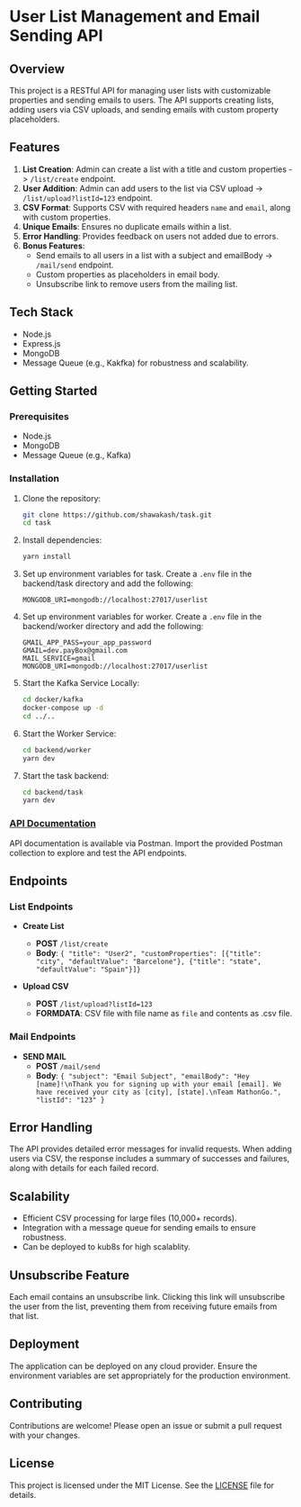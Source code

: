 # User List Management and Email Sending API

## Overview

This project is a RESTful API for managing user lists with customizable properties and sending emails to users. The API supports creating lists, adding users via CSV uploads, and sending emails with custom property placeholders.

## Features

1. **List Creation**: Admin can create a list with a title and custom properties -> `/list/create` endpoint.
2. **User Addition**: Admin can add users to the list via CSV upload -> `/list/upload?listId=123` endpoint.
3. **CSV Format**: Supports CSV with required headers `name` and `email`, along with custom properties.
4. **Unique Emails**: Ensures no duplicate emails within a list.
5. **Error Handling**: Provides feedback on users not added due to errors.
6. **Bonus Features**:
   - Send emails to all users in a list with a subject and emailBody -> `/mail/send` endpoint.
   - Custom properties as placeholders in email body.
   - Unsubscribe link to remove users from the mailing list.

## Tech Stack

- Node.js
- Express.js
- MongoDB
- Message Queue (e.g., Kakfka) for robustness and scalability.

## Getting Started

### Prerequisites

- Node.js
- MongoDB
- Message Queue (e.g., Kafka)

### Installation

1. Clone the repository:

   ```bash
   git clone https://github.com/shawakash/task.git
   cd task
   ```

2. Install dependencies:

   ```bash
   yarn install
   ```

3. Set up environment variables for task. Create a `.env` file in the backend/task directory and add the following:

   ```env
   MONGODB_URI=mongodb://localhost:27017/userlist
   ```

4. Set up environment variables for worker. Create a `.env` file in the backend/worker directory and add the following:

   ```env
   GMAIL_APP_PASS=your_app_password
   GMAIL=dev.payBox@gmail.com
   MAIL_SERVICE=gmail
   MONGODB_URI=mongodb://localhost:27017/userlist
   ```

5. Start the Kafka Service Locally:

   ```bash
   cd docker/kafka
   docker-compose up -d
   cd ../..
   ```

6. Start the Worker Service:

   ```bash
   cd backend/worker
   yarn dev
   ```

7. Start the task backend:
   ```bash
   cd backend/task
   yarn dev
   ```

### [API Documentation](https://www.postman.com/gold-satellite-349598/workspace/sample-task2/collection/25327073-c2a75fb2-c5a1-471f-88ce-9dbe664cf177?action=share&creator=25327073)

API documentation is available via Postman. Import the provided Postman collection to explore and test the API endpoints.

## Endpoints

### List Endpoints

- **Create List**

  - **POST** `/list/create`
  - **Body**: `{ "title": "User2", "customProperties": [{"title": "city", "defaultValue": "Barcelone"}, {"title": "state", "defaultValue": "Spain"}]}`

- **Upload CSV**

  - **POST** `/list/upload?listId=123`
  - **FORMDATA**: CSV file with file name as `file` and contents as .csv file.

### Mail Endpoints

- **SEND MAIL**
  - **POST** `/mail/send`
  - **Body**: `{ "subject": "Email Subject", "emailBody": "Hey [name]!\nThank you for signing up with your email [email]. We have received your city as [city], [state].\nTeam MathonGo.", "listId": "123" }`

## Error Handling

The API provides detailed error messages for invalid requests. When adding users via CSV, the response includes a summary of successes and failures, along with details for each failed record.

## Scalability

- Efficient CSV processing for large files (10,000+ records).
- Integration with a message queue for sending emails to ensure robustness.
- Can be deployed to kub8s for high scalablity.

## Unsubscribe Feature

Each email contains an unsubscribe link. Clicking this link will unsubscribe the user from the list, preventing them from receiving future emails from that list.

## Deployment

The application can be deployed on any cloud provider. Ensure the environment variables are set appropriately for the production environment.

## Contributing

Contributions are welcome! Please open an issue or submit a pull request with your changes.

## License

This project is licensed under the MIT License. See the [LICENSE](LICENSE) file for details.
